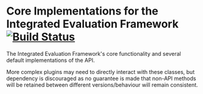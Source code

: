# Core Implementations for the Integrated Evaluation Framework [![Build Status](https://travis-ci.com/integrated-evaluation-framework/IEvaluate-Core.svg?branch=master)](https://travis-ci.com/integrated-evaluation-framework/IEvaluate-Core)
The Integrated Evaluation Framework's core functionality and several default implementations of the API.

More complex plugins may need to directly interact with these classes, but dependency is discouraged as no guarantee
is made that non-API methods will be retained between different versions/behaviour will remain consistent.